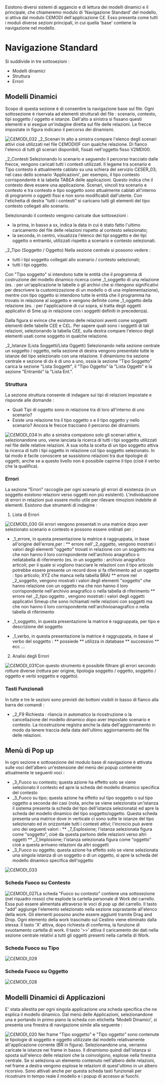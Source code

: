 Esistono diversi sistemi di aggancio e di lettura dei modelli dinamici e il principale, che chiameremo modulo di 'Navigazione Standard' del modello, si attiva dal modulo C£MODI dell'applicazione C£. Esso presenta come tutti i moduli diverse sezioni principali, in cui quella 'base' contiene la navigazione nel modello.

# Navigazione Standard
Si suddivide in tre sottosezioni : 
 * Modelli dinamici
 * Struttura
 * Errori

## Modelli Dinamici
Scopo di questa sezione è di consentire la navigazione base sul file.
Ogni sottosezione è riservata ad elementi strutturali del file :   scenario, contesto, tipi soggetto / oggetto e istanze.
Dall'alto a sinistra si fissano questi elementi e si esegue un'indagine diretta sul file delle relazioni.
Le frecce impostate in figura indicano il percorso dei dinamismi.

![C£MODI_032](http://localhost:3000/immagini/C£MODI_D/CXMODI_032.png)
_2_Scenari
In alto a sinistra compare l'elenco degli scenari attivi cioè utilizzati nel file C£MODI0F con qualche relazione.
Di fianco l'elenco di tutti gli scenari disponibili, fissati nell'oggetto fisso V2MDI00.

_2_Contesti
Selezionando lo scenario e seguendo il percorso tracciato dalle frecce, vengono caricati tutti i contesti utilizzati.
Il legame tra scenario e Tipo contesto è attualmente cablato su una schiera del servizio C£SER_03; nel caso dello scenario 'Applicazioni', per esempio, il tipo contesto corrispondente è la tabella TAB£A delle applicazioni. Questo indica che il contesto deve essere una applicazione.
Scenari, vincoli tra scenario e contesto e tra contesto e tipo soggetto sono attualmente cablati all'interno di programmi o oggetti fissi e non sono modificabili dall'utente.
Con l'etichetta di destra "tutti i contesti" si caricano tutti gli elementi del tipo contesto collegati allo scenario.

Selezionando il contesto vengono caricate due sottosezioni : 
 - la prima, in basso a sx, indica la data in cui è stato fatto l'ultimo caricamento del file delle relazioni rispetto al contesto selezionato;
 - la seconda, in centro, visualizza l'elenco dei tipi soggetto e dei tipi oggetto o entrambi, utilizzati rispetto a scenario e contesto selezionati.

_2_Tipo (Soggetto / Oggetto)
Nella sezione centrale si possono vedere : 
 * tutti i tipi soggetto collegati allo scenario / contesto selezionati;
 * tutti i tipi oggetto.

Con "Tipo soggetto" si intendono tutte le entità che il programma di costruzione del modello dinamico ricerca come _1_soggetto di una relazione (es. :  per un'applicazione le tabelle o gli archivi che si ritengono significativi per descrivere la customizzazione di un modello o di una implementazione), mentre con tipo oggetto si intendono tutte le entità che il programma ha trovato in relazione al soggetto e vengono definite come _1_oggetto della relazione (es. :  per l'applicazione di cui sopra, si tratta degli oggetti applicativi di Sme.up in relazione con i soggetti definiti in precedenza).

Dalla figura si evince che esistono delle relazioni aventi come soggetti elementi delle tabelle C£E e C£L. Per sapere quali sono i soggetti di tali relazioni, selezionando la tabella C£E, sulla destra compare l'elenco degli elementi usati come soggetto in qualche relazione.

_2_Istanze (Lista Soggetti/Lista Oggetti)
Selezionando nella sezione centrale un soggetto / oggetto, nella sezione di destra vengono presentate tutte le istanze del tipo selezionato con una relazione.
Il dinamismo tra sezione centrale e sezione di dx è di uno a uno, ossia la sezione "Tipo Soggetto" carica la sezione "Lista Soggetti", il "Tipo Oggetto" la "Lista Oggetti" e la sezione "Entrambi" la "Lista Ent.".

### Struttura
La sezione struttura consente di indagare sui tipi di relazioni impostate e risponde alle domande : 
 * Quali Tipi di oggetto sono in relazione tra di loro all'interno di uno scenario?
 * Esiste una relazione tra il tipo oggetto x e il tipo oggetto y nello scenario?
Ancora le frecce tracciano il percorso dei dinamismi.

![C£MODI_034](http://localhost:3000/immagini/C£MODI_D/CXMODI_034.png)
In alto a sinistra compaiono solo gli scenari attivi e, selezionandone uno, viene lanciata la ricerca di tutti i tipi soggetto utilizzati nel file delle relative relazioni.
A sua volta la scelta di un tipo soggetto attiva la ricerca di tutti i tipi oggetto in relazione col tipo soggetto selezionato.
In tal modo è facile conoscere se sussistono relazioni tra due tipologie di oggetti, anche se a questo livello non è possibile capirne il tipo (cioè il verbo che la qualifica).

### Errori
La sezione "Errori" raccoglie per ogni scenario gli errori di esistenza (in un soggetto esistono relazioni verso oggetti non più esistenti). L'individuazione di errori in relazioni può essere molto utile per rilevare rimozioni indebite di elementi.
Esistono due strumenti di indagine : 
1) Lista di Errori

![C£MODI_030](http://localhost:3000/immagini/C£MODI_D/CXMODI_030.png)
Gli errori vengono presentati in una matrice dopo aver selezionato scenario e contesto e possono essere ordinati per : 
 * _1_errore, in questa presentazione la matrice è raggruppata, in base all'origine dell'errore,per : 
 ** errore nell'_2_oggetto, vengono mostrati i valori degli elementi "oggetto" trovati in relazione con un soggetto ma che non hanno il loro corrispondente nell'archivio anagrafico o nellatabella di riferimento (es. in un soggetto :  archivio anagrafico articoli; per il quale si vogliono tracciare le relazioni con il tipo articolo potrebbe essere presente un record dove si fa riferimento ad un oggetto :  tipo articolo; XYZ che manca nella tabella BRA)
 ** errore nel _2_soggetto, vengono mostrati i valori degli elementi "soggetto" che hanno relazione con un oggetto ma che non hanno il loro corrispondente nell'archivio anagrafico o nella tabella di riferimento
 ** errore nel _2_tipo oggetto , vengono mostrati i valori degli oggetti applicativi Smeup che sono richiamati nelle relazioni con soggetti ma che non hanno il loro corrispondente nell'archivioanagrafico o nella tabella di riferimento

 * _1_soggetto, in questa presentazione la matrice è raggruppata, per tipo e descrizione del soggetto

 * _1_verbo, in questa presentazione la matrice è raggruppata, in base al verbo del soggetto : 
 ** possiede
 ** utilizza in database
 ** successivo
 ** ecc ...

2) Analisi degli Errori

![C£MODI_031](http://localhost:3000/immagini/C£MODI_D/CXMODI_031.png)Con questo strumento è possibile filtrare gli errori secondo rotture diverse (rottura per origine, tipologia soggetto / oggetto, soggetto / oggetto e verbi soggetto e oggetto).

### Tasti Funzionali
In tutte e tre le sezioni sono previsti dei bottoni visibili in basso di fianco alla barra dei comandi : 
 * _2_F9 Richiesta :  rilancia in automatico la ricostruzione o la cancellazione del modello dinamico dopo aver impostato scenario e contesto. La ricostruzione registra anche la data dell'aggiornamento in modo da tenere traccia della data dell'ultimo aggiornamento del file delle relazioni.

## Menù di Pop up
In ogni sezione e sottosezione del modulo base di navigazione è attivata sulle voci dell'albero un'estensione del menù dei popup contenente attualmente le seguenti voci : 
 * _3_Fuoco su contesto; questa azione ha effetto solo se viene selezionato il contesto ed apre la scheda del modello dinamico specifica del contesto
 * _3_Fuoco su tipo; questa azione ha effetto sul tipo soggetto o sul tipo oggetto a seconda dei casi (nota, anche se viene selezionata un'istanza il sistema presenta la scheda del tipo dell'istanza selezionata) ed apre la scheda del modello dinamico del tipo soggetto/oggetto. Questa scheda presenta una matrice dove in verticale ci sono sutte le istanze del tipo selezionato ed in orizzontale tutti i contesti attivi; l'incrocio può avere uno dei seguenti valori : 
 ** _7_Esplosione; l'istanza selezionata figura come "soggetto", cioè da questa partono delle relazioni verso altri oggetti
 ** _7_Implosione; l'istanza selezionata figura come "oggetto" cioè a questa arrivano relazioni da altri soggetti
 * _3_Fuoco su oggetto; questa azione ha effetto solo se viene selezionata una singola istanza di un soggetto o di un oggetto, si apre la scheda del modello dinamico specifica dell'oggetto

![C£MODI_033](http://localhost:3000/immagini/C£MODI_D/CXMODI_033.png)
### Scheda Fuoco su Contesto
![C£MODI_027](http://localhost:3000/immagini/C£MODI_D/CXMODI_027.png)La scheda "Fuoco su contesto" contiene una sottosezione (nel riquadro rosso) che esplode la cartella personale di Work del carrello. Essa può essere alimentata attraverso le voci di pop up del carrello. Il tasto "add" aggiunge l'elemento selezionato nella sezione soprastante all'elenco della work. Gli elementi possono anche essere aggiunti tramite Drag and Drop.
Ogni elemento della work trascinato sul Cestino viene eliminato dalla stessa.
Il tasto 'X' attiva, dopo richiesta di conferma,  la funzione di svuotamento cartella di work.
Il tasto '>>' attiva il caricamento dei dati nella sezione centrale relativi a tutti gli oggetti presenti nella cartella di Work.

### Scheda Fuoco su Tipo
![C£MODI_029](http://localhost:3000/immagini/C£MODI_D/CXMODI_029.png)
### Scheda Fuoco su Oggetto
![C£MODI_028](http://localhost:3000/immagini/C£MODI_D/CXMODI_028.png)
## Modelli Dinamici di Applicazioni
E' stata allestita per ogni singola applicazione una scheda specifica che ne esplica il modello dinamico. Dal menù delle Applicazioni, selezionandone una e portando in primo piano la scheda con etichetta 'Modelli Dinamici', si presenta una finestra di navigazione simile alla seguente : 

![C£MODI_020](http://localhost:3000/immagini/C£MODI_D/CXMODI_020.png)
Nei frame "Tipo soggetto" e "Tipo oggetto" sono contenute le tipologie di soggetto e oggetto utilizzate dal modello relativamente all'applicazione corrente (BR in figura). Selezionandone una, verranno caricate le istanze nei frame in basso. Il dinamismo quindi dall'istanza si sposta sull'elenco delle relazioni che la coinvolgono, esplose nella finestra centrale. Se si seleziona un elemento contenuto nell'albero delle relazioni, nel frame a destra vengono esplose le relazioni di quest'ultimo in un albero ricorsivo.
Sono attivati anche per questa scheda tasti funzionali per ricostruire in tempo reale il modello e i popup di accesso ai fuochi.
